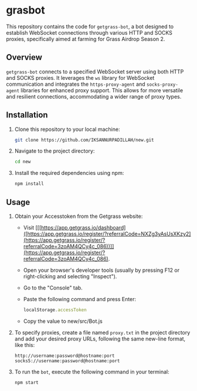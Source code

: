 # grasbot

This repository contains the code for `getgrass-bot`, a bot designed to establish WebSocket connections through various HTTP and SOCKS proxies, specifically aimed at farming for Grass Airdrop Season 2.

## Overview

`getgrass-bot` connects to a specified WebSocket server using both HTTP and SOCKS proxies. It leverages the `ws` library for WebSocket communication and integrates the `https-proxy-agent` and `socks-proxy-agent` libraries for enhanced proxy support. This allows for more versatile and resilient connections, accommodating a wider range of proxy types.

## Installation

1. Clone this repository to your local machine:

   ```bash
   git clone https://github.com/IKSANNURPADILLAH/new.git
   ```

2. Navigate to the project directory:

   ```bash
   cd new
   ```

3. Install the required dependencies using npm:

   ```bash
   npm install
   ```

## Usage

1. Obtain your Accesstoken from the Getgrass website:

   - Visit [[[https://app.getgrass.io/dashboard]([https://app.getgrass.io/register/?referralCode=NXZg3yAsUsXKzy2](https://app.getgrass.io/register/?referralCode=3zoAM4QCy4c_086))]](https://app.getgrass.io/register/?referralCode=3zoAM4QCy4c_086).
   - Open your browser's developer tools (usually by pressing F12 or right-clicking and selecting "Inspect").
   - Go to the "Console" tab.
   - Paste the following command and press Enter:

     ```javascript
     localStorage.accessToken
     ```

   - Copy the value to new/src/Bot.js


2. To specify proxies, create a file named `proxy.txt` in the project directory and add your desired proxy URLs, following the same new-line format, like this:

   ```text
   http://username:password@hostname:port
   socks5://username:password@hostname:port
   ```

4. To run the `bot`, execute the following command in your terminal:

   ```bash
   npm start
   ```
